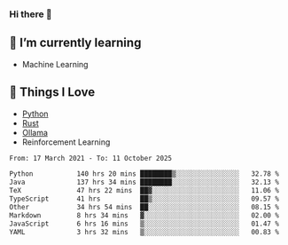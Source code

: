 ### Hi there 👋
<!-- ## About Me -->

## 🌱 I’m currently learning
- Machine Learning

## 🥰 Things I Love
- [Python](https://www.python.org/) 
- [Rust](https://www.rust-lang.org/)
- [Ollama](https://ollama.com)
- Reinforcement Learning

<!--START_SECTION:waka-->

```txt
From: 17 March 2021 - To: 11 October 2025

Python           140 hrs 20 mins ████████▒░░░░░░░░░░░░░░░░   32.78 %
Java             137 hrs 34 mins ████████░░░░░░░░░░░░░░░░░   32.13 %
TeX              47 hrs 22 mins  ██▓░░░░░░░░░░░░░░░░░░░░░░   11.06 %
TypeScript       41 hrs          ██▒░░░░░░░░░░░░░░░░░░░░░░   09.57 %
Other            34 hrs 54 mins  ██░░░░░░░░░░░░░░░░░░░░░░░   08.15 %
Markdown         8 hrs 34 mins   ▓░░░░░░░░░░░░░░░░░░░░░░░░   02.00 %
JavaScript       6 hrs 16 mins   ▒░░░░░░░░░░░░░░░░░░░░░░░░   01.47 %
YAML             3 hrs 32 mins   ▒░░░░░░░░░░░░░░░░░░░░░░░░   00.83 %
```

<!--END_SECTION:waka-->

<!--
**CharlesC03/CharlesC03** is a ✨ _special_ ✨ repository because its `README.md` (this file) appears on your GitHub profile.

Here are some ideas to get you started:

- 🔭 I’m currently working on ...
- 🌱 I’m currently learning ...
- 👯 I’m looking to collaborate on ...
- 🤔 I’m looking for help with ...
- 💬 Ask me about ...
- 📫 How to reach me: ...
- 😄 Pronouns: ...
- ⚡ Fun fact: ...
-->
